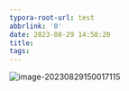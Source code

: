 ```yaml
---
typora-root-url: test
abbrlink: '0'
date: 2023-08-29 14:58:20
title:
tags:
---
```


![image-20230829150017115](/image-20230829150017115.png)

